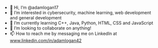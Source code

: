 - 👋 Hi, I’m @adamlogan17
- 👀 I’m interested in cybersecurity, machine learning, web development and general development 
- 🌱 I’m currently learning C++, Java, Python, HTML, CSS and JavaScript
- 💞️ I’m looking to collaborate on anything!
- 📫 How to reach me by messaging me on LinkedIn at www.linkedin.com/in/adamlogan42

<!---
adamlogan17/adamlogan17 is a ✨ special ✨ repository because its `README.md` (this file) appears on your GitHub profile.
You can click the Preview link to take a look at your changes.
--->
